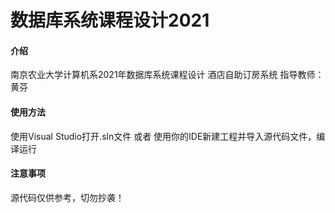 # 数据库系统课程设计2021

#### 介绍

南京农业大学计算机系2021年数据库系统课程设计
酒店自助订房系统
指导教师：黄芬

#### 使用方法

使用Visual Studio打开.sln文件
或者
使用你的IDE新建工程并导入源代码文件，编译运行

#### 注意事项

源代码仅供参考，切勿抄袭！
